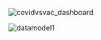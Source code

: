 ![covidvsvac_dashboard](https://user-images.githubusercontent.com/86810684/230792682-4556256c-c84f-4913-ad2f-e4909d001729.png)

![datamodel1](https://user-images.githubusercontent.com/86810684/230792589-92caadcf-bb1e-4fdd-951e-a7d07c3a40a8.jpg)
